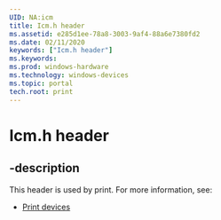 ```yaml
---
UID: NA:icm
title: Icm.h header
ms.assetid: e285d1ee-78a8-3003-9af4-88a6e7380fd2
ms.date: 02/11/2020
keywords: ["Icm.h header"]
ms.keywords: 
ms.prod: windows-hardware
ms.technology: windows-devices
ms.topic: portal
tech.root: print
---
```


# Icm.h header

## -description

This header is used by print. For more information, see:

- [Print devices](../_print/index.md)<br><br>
